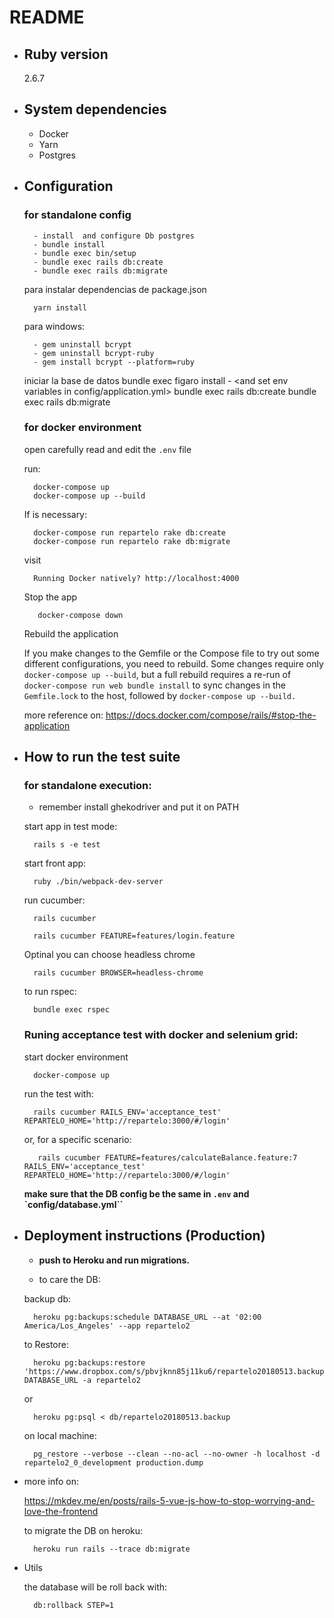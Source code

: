 # README

* ## Ruby version
    2.6.7
    
* ## System dependencies
    * Docker 
    * Yarn
    * Postgres

* ## Configuration
        
  ### for standalone config
        - install  and configure Db postgres
        - bundle install
        - bundle exec bin/setup
        - bundle exec rails db:create
        - bundle exec rails db:migrate
                
    para instalar dependencias de package.json
    
        yarn install
        
    para windows:
        
        - gem uninstall bcrypt
        - gem uninstall bcrypt-ruby
        - gem install bcrypt --platform=ruby

    iniciar la base de datos
        bundle exec figaro install - <and set env variables in config/application.yml>
        bundle exec rails db:create
        bundle exec rails db:migrate

  ### for docker environment
     
    open carefully read and edit the `.env` file
    
    run:
    
        docker-compose up
        docker-compose up --build
    
    If is necessary:    
        
        docker-compose run repartelo rake db:create
        docker-compose run repartelo rake db:migrate
        
    visit 
     
        Running Docker natively? http://localhost:4000
    
    Stop the app
    
         docker-compose down
         
    Rebuild the application
     
     If you make changes to the Gemfile or the Compose file to try out some different
      configurations, you need to rebuild. Some changes require only
       `docker-compose up --build`, but a full rebuild requires a re-run of
        `docker-compose run web bundle install` to sync changes in the `Gemfile.lock`
         to the host, followed by `docker-compose up --build.`
        
     more reference on: https://docs.docker.com/compose/rails/#stop-the-application
      

* ## How to run the test suite
    
    ### for standalone execution:
    
    - remember install ghekodriver and put it on PATH
    
    start app in test mode:
   
        rails s -e test
       
    start front app:
            
        ruby ./bin/webpack-dev-server
       
    run cucumber:
    
        rails cucumber 
     
        rails cucumber FEATURE=features/login.feature
     
    Optinal you can choose headless chrome
        
        rails cucumber BROWSER=headless-chrome
        
    to run rspec:
    
        bundle exec rspec
        
     ### Runing acceptance test with docker and selenium grid:
     
    start docker environment
     
        docker-compose up
    
    run the test with:
        
        rails cucumber RAILS_ENV='acceptance_test' REPARTELO_HOME='http://repartelo:3000/#/login'
        
    or, for a specific scenario:
    
         rails cucumber FEATURE=features/calculateBalance.feature:7 RAILS_ENV='acceptance_test' REPARTELO_HOME='http://repartelo:3000/#/login'   
                 
    **make sure that the DB config be the same in `.env` and `config/database.yml``**
 


* ## Deployment instructions (Production)

    - **push to Heroku and run migrations.**
    
    - to care the DB:
    
    backup db:
        
        heroku pg:backups:schedule DATABASE_URL --at '02:00 America/Los_Angeles' --app repartelo2
        
    to Restore:
    
        heroku pg:backups:restore 'https://www.dropbox.com/s/pbvjknn85j11ku6/repartelo20180513.backup' DATABASE_URL -a repartelo2
        
    or
        
        heroku pg:psql < db/repartelo20180513.backup
        
    on local machine:
        
        pg_restore --verbose --clean --no-acl --no-owner -h localhost -d repartelo2_0_development production.dump

* more info on:

    https://mkdev.me/en/posts/rails-5-vue-js-how-to-stop-worrying-and-love-the-frontend
    
    to migrate the DB on heroku:
    
        heroku run rails --trace db:migrate
        
* Utils

    the database will be roll back with:
    
        db:rollback STEP=1
        


